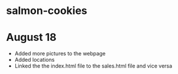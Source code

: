 # salmon-cookies

# August 18
- Added more pictures to the webpage
- Added locations
- Linked the the index.html file to the sales.html file and vice versa